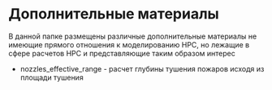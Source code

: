 # Дополнительные материалы

В данной папке размещены различные дополнительные материалы не имеющие прямого отношения к моделированию НРС, но лежащие в сфере расчетов НРС и представляющие таким образом интерес

* nozzles_effective_range - расчет глубины тушения пожаров исходя из площади тушения
